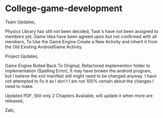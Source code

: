 College-game-development
========================

Team Updates,

Physics Library has still not been decided,
Task's have not been assigned to members yet,
Game Idea have been agreed upon but not confirmed with all members,
To Use the Game Engine Create a New Activity and inherit it from the Old Existing AndroidGame Activity.


Project Updates,

Game Engine Rolled Back To Original, 
Refactored implemention folder to implementation (Spelling Error),
It may have broken the android program, but I believe the xml manifest still might need to be changed anyway.
I have not attempted to fix it as I don't I am not 100% certain about the changes I need to make.

Updated PDF, Still only 2 Chapters Available, will update it when more are released,





Zaki,
